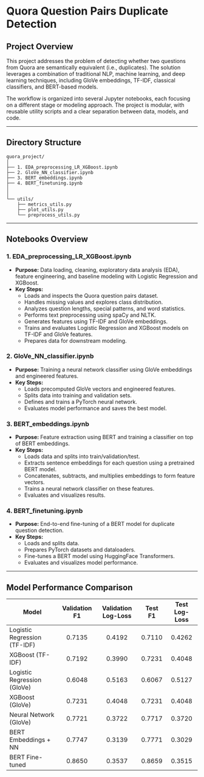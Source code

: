 # Quora Question Pairs Duplicate Detection

## Project Overview

This project addresses the problem of detecting whether two questions from Quora are semantically equivalent (i.e., duplicates). The solution leverages a combination of traditional NLP, machine learning, and deep learning techniques, including GloVe embeddings, TF-IDF, classical classifiers, and BERT-based models.

The workflow is organized into several Jupyter notebooks, each focusing on a different stage or modeling approach. The project is modular, with reusable utility scripts and a clear separation between data, models, and code.

---

## Directory Structure

```
quora_project/
│
├── 1. EDA_preprocessing_LR_XGBoost.ipynb
├── 2. GloVe_NN_classifier.ipynb
├── 3. BERT_embeddings.ipynb
├── 4. BERT_finetuning.ipynb
│
│
└── utils/
    ├── metrics_utils.py
    ├── plot_utils.py
    └── preprocess_utils.py
```

---

## Notebooks Overview

### 1. EDA_preprocessing_LR_XGBoost.ipynb
- **Purpose:** Data loading, cleaning, exploratory data analysis (EDA), feature engineering, and baseline modeling with Logistic Regression and XGBoost.
- **Key Steps:**
  - Loads and inspects the Quora question pairs dataset.
  - Handles missing values and explores class distribution.
  - Analyzes question lengths, special patterns, and word statistics.
  - Performs text preprocessing using spaCy and NLTK.
  - Generates features using TF-IDF and GloVe embeddings.
  - Trains and evaluates Logistic Regression and XGBoost models on TF-IDF and GloVe features.
  - Prepares data for downstream modeling.

### 2. GloVe_NN_classifier.ipynb
- **Purpose:** Training a neural network classifier using GloVe embeddings and engineered features.
- **Key Steps:**
  - Loads precomputed GloVe vectors and engineered features.
  - Splits data into training and validation sets.
  - Defines and trains a PyTorch neural network.
  - Evaluates model performance and saves the best model.

### 3. BERT_embeddings.ipynb
- **Purpose:** Feature extraction using BERT and training a classifier on top of BERT embeddings.
- **Key Steps:**
  - Loads data and splits into train/validation/test.
  - Extracts sentence embeddings for each question using a pretrained BERT model.
  - Concatenates, subtracts, and multiplies embeddings to form feature vectors.
  - Trains a neural network classifier on these features.
  - Evaluates and visualizes results.

### 4. BERT_finetuning.ipynb
- **Purpose:** End-to-end fine-tuning of a BERT model for duplicate question detection.
- **Key Steps:**
  - Loads and splits data.
  - Prepares PyTorch datasets and dataloaders.
  - Fine-tunes a BERT model using HuggingFace Transformers.
  - Evaluates and visualizes model performance.

---

## Model Performance Comparison

| Model                      | Validation F1 | Validation Log-Loss | Test F1 | Test Log-Loss |
|----------------------------|:-------------:|:-------------------:|:-------:|:-------------:|
| Logistic Regression (TF-IDF) | 0.7135 | 0.4192 | 0.7110 | 0.4262 |
| XGBoost (TF-IDF)           | 0.7192 | 0.3990 | 0.7231 | 0.4048 |
| Logistic Regression (GloVe) | 0.6048 | 0.5163 | 0.6067 | 0.5127 |
| XGBoost (GloVe)            | 0.7231 | 0.4048 | 0.7231 | 0.4048 |
| Neural Network (GloVe)    | 0.7721 | 0.3722 | 0.7717 | 0.3720 |
| BERT Embeddings + NN       | 0.7747 | 0.3139 | 0.7771 | 0.3029 |
| BERT Fine-tuned            | 0.8650 | 0.3537 | 0.8659 | 0.3515 |


